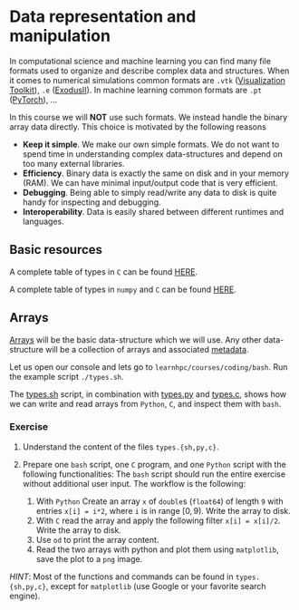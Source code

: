 # Data representation and manipulation

In computational science and machine learning you can find many file formats used to organize and describe complex data and structures. When it comes to numerical simulations common formats are `.vtk` ([Visualization Toolkit](https://vtk.org/)), `.e` ([ExodusII](https://www.osti.gov/servlets/purl/10102115)). In machine learning common formats are `.pt` ([PyTorch](https://pytorch.org/)), ...

In this course we will **NOT** use such formats. We instead handle the binary array data directly.
This choice is motivated by the following reasons

- **Keep it simple**. We make our own simple formats. We do not want to spend time in understanding complex data-structures and depend on too many external libraries.
- **Efficiency**. Binary data is exactly the same on disk and in your memory (RAM). We can have minimal input/output code that is very efficient.
- **Debugging**. Being able to simply read/write any data to disk is quite handy for inspecting and debugging.
- **Interoperability**. Data is easily shared between different runtimes and languages.

## Basic resources

A complete table of types in `C` can be found [HERE](https://en.wikipedia.org/wiki/C_data_types).

A complete table of types in `numpy` and `C` can be found [HERE](https://numpy.org/doc/stable/user/basics.types.html).


## Arrays

[Arrays](https://en.wikipedia.org/wiki/Array_(data_structure)) will be the basic data-structure which we will use. Any other data-structure will be a collection of arrays and associated [metadata](https://en.wikipedia.org/wiki/Metadata).

Let us open our console and lets go to `learnhpc/courses/coding/bash`.
Run the example script `./types.sh`. 

The [types.sh](https://github.com/zulianp/learnhpc/blob/2cadfddb36433f2abc7a6c16434fcd547dc8deed/courses/coding/bash/types.sh) script, in combination with [types.py](https://github.com/zulianp/learnhpc/blob/2cadfddb36433f2abc7a6c16434fcd547dc8deed/courses/coding/python/types.py) and [types.c](https://github.com/zulianp/learnhpc/blob/2cadfddb36433f2abc7a6c16434fcd547dc8deed/courses/coding/C/types.c), shows how we can write and read arrays from `Python`, `C`, and inspect them with `bash`. 

### Exercise

1) Understand the content of the files `types.{sh,py,c}`.

2) Prepare one `bash` script, one `C` program, and one `Python` script with the following functionalities: The `bash` script should run the entire exercise without additional user input. The workflow is the following:
	1. With `Python` Create an array `x` of `double`s (`float64`) of length `9` with entries `x[i] = i*2`, where `i` is in range $[0, 9)$. Write the array to disk.
	2. With `C` read the array and apply the following filter `x[i] = x[i]/2`. Write the array to disk.
	3. Use `od` to print the array content.
	4. Read the two arrays with python and plot them using `matplotlib`, save the plot to a `png` image.
 
 *HINT*: Most of the functions and commands can be found in `types.{sh,py,c}`, except for `matplotlib` (use Google or your favorite search engine).



